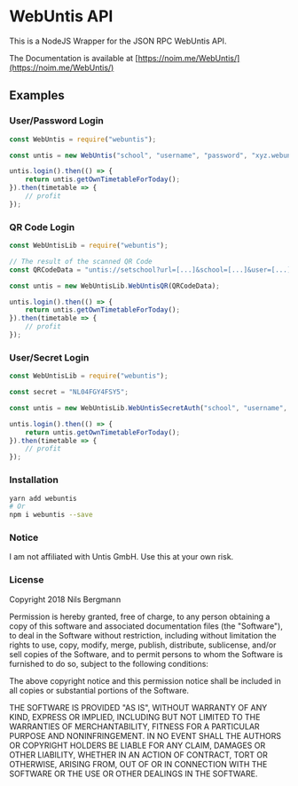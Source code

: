 # WebUntis API

This is a NodeJS Wrapper for the JSON RPC WebUntis API.

The Documentation is available at [https://noim.me/WebUntis/](https://noim.me/WebUntis/)

## Examples

### User/Password Login

```javascript
const WebUntis = require("webuntis");

const untis = new WebUntis("school", "username", "password", "xyz.webuntis.com");

untis.login().then(() => {
	return untis.getOwnTimetableForToday();
}).then(timetable => {
	// profit
});
```

### QR Code Login

```javascript
const WebUntisLib = require("webuntis");

// The result of the scanned QR Code
const QRCodeData = "untis://setschool?url=[...]&school=[...]&user=[...]&key=[...]&schoolNumber=[...]";

const untis = new WebUntisLib.WebUntisQR(QRCodeData);

untis.login().then(() => {
	return untis.getOwnTimetableForToday();
}).then(timetable => {
	// profit
});
```

### User/Secret Login

```javascript
const WebUntisLib = require("webuntis");

const secret = "NL04FGY4FSY5";

const untis = new WebUntisLib.WebUntisSecretAuth("school", "username", secret, "xyz.webuntis.com");

untis.login().then(() => {
	return untis.getOwnTimetableForToday();
}).then(timetable => {
	// profit
});
```

### Installation

```bash
yarn add webuntis
# Or
npm i webuntis --save
```

### Notice

I am not affiliated with Untis GmbH. Use this at your own risk.

### License

Copyright 2018 Nils Bergmann

Permission is hereby granted, free of charge, to any person obtaining a copy of this software and associated documentation files (the "Software"), to deal in the Software without restriction, including without limitation the rights to use, copy, modify, merge, publish, distribute, sublicense, and/or sell copies of the Software, and to permit persons to whom the Software is furnished to do so, subject to the following conditions:

The above copyright notice and this permission notice shall be included in all copies or substantial portions of the Software.

THE SOFTWARE IS PROVIDED "AS IS", WITHOUT WARRANTY OF ANY KIND, EXPRESS OR IMPLIED, INCLUDING BUT NOT LIMITED TO THE WARRANTIES OF MERCHANTABILITY, FITNESS FOR A PARTICULAR PURPOSE AND NONINFRINGEMENT. IN NO EVENT SHALL THE AUTHORS OR COPYRIGHT HOLDERS BE LIABLE FOR ANY CLAIM, DAMAGES OR OTHER LIABILITY, WHETHER IN AN ACTION OF CONTRACT, TORT OR OTHERWISE, ARISING FROM, OUT OF OR IN CONNECTION WITH THE SOFTWARE OR THE USE OR OTHER DEALINGS IN THE SOFTWARE.